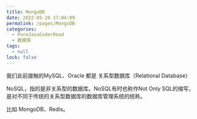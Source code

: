 ```yaml
---
title: MongoDB
date: 2022-05-26 17:04:09
permalink: /pages/MongoDB
categories: 
  - PureJavaCoderRoad
  - 数据库
tags: 
  - null
lock: false
---
```

我们此前接触的MySQL、Oracle 都是 关系型数据库（Relational Database）

NoSQL，指的是非关系型的数据库。NoSQL有时也称作Not Only SQL的缩写，是对不同于传统的关系型数据库的数据库管理系统的统称。

比如 MongoDB、Redis。

